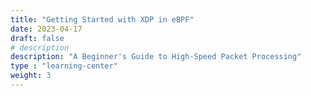 ```yaml
---
title: "Getting Started with XDP in eBPF"
date: 2023-04-17
draft: false
# description
description: "A Beginner's Guide to High-Speed Packet Processing"
type : "learning-center"
weight: 3
---
```

